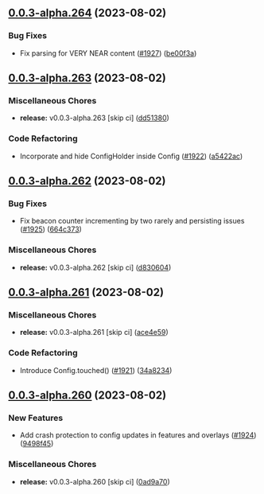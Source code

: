 ## [0.0.3-alpha.264](https://github.com/Wynntils/Artemis/compare/v0.0.3-alpha.263...v0.0.3-alpha.264) (2023-08-02)


### Bug Fixes

* Fix parsing for VERY NEAR content ([#1927](https://github.com/Wynntils/Artemis/issues/1927)) ([be00f3a](https://github.com/Wynntils/Artemis/commit/be00f3ad25f48b26b82833adaaa52b043485544f))

## [0.0.3-alpha.263](https://github.com/Wynntils/Artemis/compare/v0.0.3-alpha.262...v0.0.3-alpha.263) (2023-08-02)


### Miscellaneous Chores

* **release:** v0.0.3-alpha.263 [skip ci] ([dd51380](https://github.com/Wynntils/Artemis/commit/dd5138046e00c0de65b31c2254be3dda948ece2d))


### Code Refactoring

* Incorporate and hide ConfigHolder inside Config ([#1922](https://github.com/Wynntils/Artemis/issues/1922)) ([a5422ac](https://github.com/Wynntils/Artemis/commit/a5422acbc187e56558028b46c43a3d40865ee3af))

## [0.0.3-alpha.262](https://github.com/Wynntils/Artemis/compare/v0.0.3-alpha.261...v0.0.3-alpha.262) (2023-08-02)


### Bug Fixes

* Fix beacon counter incrementing by two rarely and persisting issues ([#1925](https://github.com/Wynntils/Artemis/issues/1925)) ([664c373](https://github.com/Wynntils/Artemis/commit/664c3733fd1b2ca59a905704398302ad91b5dc25))


### Miscellaneous Chores

* **release:** v0.0.3-alpha.262 [skip ci] ([d830604](https://github.com/Wynntils/Artemis/commit/d830604a1d1cffbaedd8fa1d17ad67e64347174c))

## [0.0.3-alpha.261](https://github.com/Wynntils/Artemis/compare/v0.0.3-alpha.260...v0.0.3-alpha.261) (2023-08-02)


### Miscellaneous Chores

* **release:** v0.0.3-alpha.261 [skip ci] ([ace4e59](https://github.com/Wynntils/Artemis/commit/ace4e596a6370a29dd9a70a24317e13b0da04177))


### Code Refactoring

* Introduce Config.touched() ([#1921](https://github.com/Wynntils/Artemis/issues/1921)) ([34a8234](https://github.com/Wynntils/Artemis/commit/34a8234f1e9a77f0ff3d1eda07f37126f9348a70))

## [0.0.3-alpha.260](https://github.com/Wynntils/Artemis/compare/v0.0.3-alpha.259...v0.0.3-alpha.260) (2023-08-02)


### New Features

* Add crash protection to config updates in features and overlays ([#1924](https://github.com/Wynntils/Artemis/issues/1924)) ([9498f45](https://github.com/Wynntils/Artemis/commit/9498f450aecfc20d25fea67f76a98770f53fcdf4))


### Miscellaneous Chores

* **release:** v0.0.3-alpha.260 [skip ci] ([0ad9a70](https://github.com/Wynntils/Artemis/commit/0ad9a70ab233734c94e5acf58f3d54f3c831ab5a))

